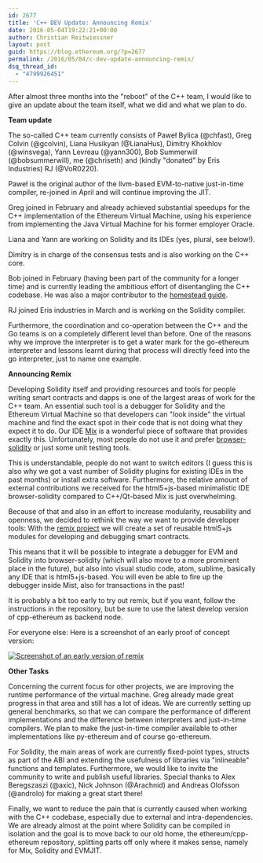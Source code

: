 ```yaml
---
id: 2677
title: 'C++ DEV Update: Announcing Remix'
date: 2016-05-04T19:22:21+00:00
author: Christian Reitwiessner
layout: post
guid: https://blog.ethereum.org/?p=2677
permalink: /2016/05/04/c-dev-update-announcing-remix/
dsq_thread_id:
  - "4799926451"
---
```

After almost three months into the "reboot" of the C++ team, I would like to give an update about the team itself, what we did and what we plan to do.

<strong>Team update</strong>

The so-called C++ team currently consists of Paweł Bylica (@chfast), Greg Colvin (@gcolvin), Liana Husikyan (@LianaHus), Dimitry Khokhlov (@winsvega), Yann Levreau (@yann300), Bob Summerwill (@bobsummerwill), me (@chriseth) and (kindly "donated" by Eris Industries) RJ (@VoR0220).

Paweł is the original author of the llvm-based EVM-to-native just-in-time compiler, re-joined in April and will continue improving the JIT.

Greg joined in February and already achieved substantial speedups for the C++ implementation of the Ethereum Virtual Machine, using his experience from implementing the Java Virtual Machine for his former employer Oracle.

Liana and Yann are working on Solidity and its IDEs (yes, plural, see below!).

Dimitry is in charge of the consensus tests and is also working on the C++ core.

Bob joined in February (having been part of the community for a longer time) and is currently leading the ambitious effort of disentangling the C++ codebase. He was also a major contributor to the <a href="https://ethereum-homestead.readthedocs.io/en/latest/">homestead guide</a>.

RJ joined Eris industries in March and is working on the Solidity compiler.

Furthermore, the coordination and co-operation between the C++ and the Go teams is on a completely different level than before. One of the reasons why we improve the interpreter is to get a water mark for the go-ethereum interpreter and lessons learnt during that process will directly feed into the go interpreter, just to name one example.

<strong>Announcing Remix</strong>

Developing Solidity itself and providing resources and tools for people writing smart contracts and dapps is one of the largest areas of work for the C++ team. An essential such tool is a debugger for Solidity and the Ethereum Virtual Machine so that developers can "look inside" the virtual machine and find the exact spot in their code that is not doing what they expect it to do. Our IDE <a href="http://ethdocs.org/en/latest/contracts-and-transactions/mix.html">Mix</a> is a wonderful piece of software that provides exactly this. Unfortunately, most people do not use it and prefer <a href="http://github.com/chriseth/browser-solidity">browser-solidity</a> or just some unit testing tools.

This is understandable, people do not want to switch editors (I guess this is also why we got a vast number of Solidity plugins for existing IDEs in the past months) or install extra software. Furthermore, the relative amount of external contributions we received for the html5+js-based minimalistic IDE browser-solidity compared to C++/Qt-based Mix is just overwhelming.

Because of that and also in an effort to increase modularity, reusability and openness, we decided to rethink the way we want to provide developer tools: With the <a href="https://github.com/ethereum/remix">remix project</a> we will create a set of reusable html5+js modules for developing and debugging smart contracts.

This means that it will be possible to integrate a debugger for EVM and Solidity into browser-solidity (which will also move to a more prominent place in the future), but also into visual studio code, atom, sublime, basically any IDE that is html5+js-based. You will even be able to fire up the debugger inside Mist, also for transactions in the past!

It is probably a bit too early to try out remix, but if you want, follow the instructions in the repository, but be sure to use the latest develop version of cpp-ethereum as backend node.

For everyone else: Here is a screenshot of an early proof of concept version:

<a href="https://blog.ethereum.org/wp-content/uploads/2016/05/remix.png"><img src="https://blog.ethereum.org/wp-content/uploads/2016/05/remix.png" alt="Screenshot of an early version of remix" /></a>

<strong>Other Tasks</strong>

Concerning the current focus for other projects, we are improving the runtime performance of the virtual machine. Greg already made great progress in that area and still has a lot of ideas. We are currently setting up general benchmarks, so that we can compare the performance of different implementations and the difference between interpreters and just-in-time compilers. We plan to make the just-in-time compiler available to other implementations like py-ethereum and of course go-ethereum.

For Solidity, the main areas of work are currently fixed-point types, structs as part of the ABI and extending the usefulness of libraries via "inlineable" functions and templates. Furthermore, we would like to invite the community to write and publish useful libraries. Special thanks to Alex Beregszaszi (@axic), Nick Johnson (@Arachnid) and Andreas Olofsson (@androlo) for making a great start there!

Finally, we want to reduce the pain that is currently caused when working with the C++ codebase, especially due to external and intra-dependencies. We are already almost at the point where Solidity can be compiled in isolation and the goal is to move back to our old home, the ethereum/cpp-ethereum repository, splitting parts off only where it makes sense, namely for Mix, Solidity and EVMJIT.